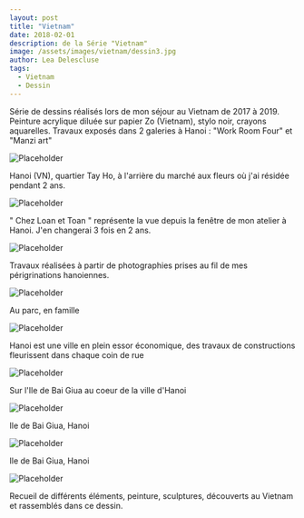 ```yaml
---
layout: post
title: "Vietnam"
date: 2018-02-01
description: de la Série "Vietnam"
image: /assets/images/vietnam/dessin3.jpg
author: Lea Delescluse
tags:
  - Vietnam
  - Dessin
---
```

Série de dessins réalisés lors de mon séjour au Vietnam de 2017 à 2019.
Peinture acrylique diluée sur papier Zo (Vietnam), stylo noir, crayons aquarelles.
Travaux exposés dans 2 galeries à Hanoi : "Work Room Four" et "Manzi art"

![Placeholder](/assets/images/vietnam/dessin2.jpg)

Hanoi (VN), quartier Tay Ho, à l'arrière du marché aux fleurs où j'ai résidée pendant 2 ans.

![Placeholder](/assets/images/vietnam/dessin1.jpg)
<!--
POUR LE MEME RESULTAT:
<img src="/assets/images/vietnam/dessin1.jpg" alt="Grid Image" data-action="zoom" class="" style="">
-->

" Chez Loan et Toan " représente la vue depuis la fenêtre de mon atelier à Hanoi. J'en changerai 3 fois en 2 ans.

![Placeholder](/assets/images/vietnam/dessin5.jpg)

Travaux réalisées à partir de photographies prises au fil de mes périgrinations hanoiennes.

![Placeholder](/assets/images/vietnam/dessin4.jpg)

Au parc, en famille

![Placeholder](/assets/images/vietnam/dessin6.jpg)

Hanoi est une ville en plein essor économique, des travaux de constructions fleurissent dans chaque coin de rue

![Placeholder](/assets/images/vietnam/dessin7.jpg)

Sur l'Ile de Bai Giua au coeur de la ville d'Hanoi

![Placeholder](/assets/images/vietnam/dessin8.jpg)

Ile de Bai Giua, Hanoi

![Placeholder](/assets/images/vietnam/dessin9.jpg)

Ile de Bai Giua, Hanoi

![Placeholder](/assets/images/vietnam/dessin10.jpg)

Recueil de différents éléments, peinture, sculptures, découverts au Vietnam et rassemblés dans ce dessin.
